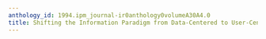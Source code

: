 ```yaml
---
anthology_id: 1994.ipm_journal-ir0anthology0volumeA30A4.0
title: Shifting the Information Paradigm from Data-Centered to User-Centered
---
```

